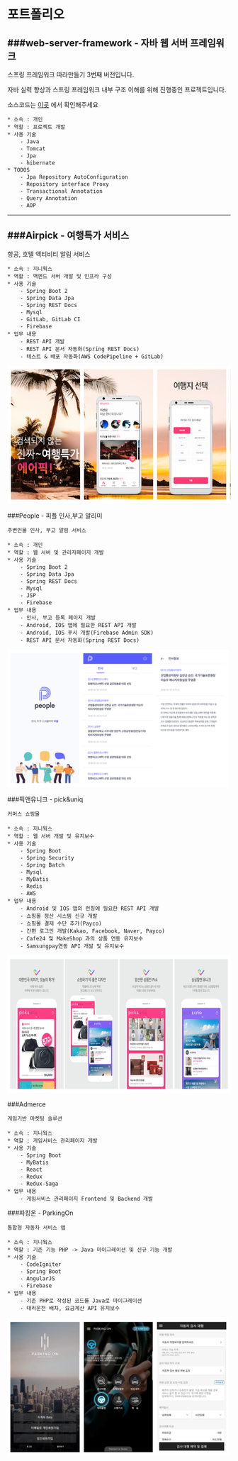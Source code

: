 포트폴리오
===================

###web-server-framework - 자바 웹 서버 프레임워크
---
    
스프링 프레임워크 따라만들기 3번째 버전입니다.

자바 실력 향상과 스프링 프레임워크 내부 구조 이해를 위해 진행중인 프로젝트입니다.

소스코드는 [이곳](https://github.com/KingCjy/web-server-framework/tree/v3) 에서 확인해주세요

    * 소속 : 개인
    * 역할 : 프로젝트 개발
    * 사용 기술
        - Java
        - Tomcat
        - Jpa
        - hibernate
    * TODOS
        - Jpa Repository AutoConfiguration
        - Repository interface Proxy
        - Transactional Annotation
        - Query Annotation
        - AOP
---

###Airpick - 여행특가 서비스
---
항공, 호텔 액티비티 알림 서비스

    * 소속 : 지니웍스
    * 역할 : 백엔드 서버 개발 및 인프라 구성
    * 사용 기술
        - Spring Boot 2
        - Spring Data Jpa
        - Spring REST Docs
        - Mysql
        - GitLab, GitLab CI
        - Firebase
    * 업무 내용
        - REST API 개발
        - REST API 문서 자동화(Spring REST Docs)
        - 테스트 & 배포 자동화(AWS CodePipeline + GitLab)

        
<img src="https://raw.githubusercontent.com/KingCjy/resume/master/images/airpick.png?token=ALRQL3d1vFaWq68_kVRSkbzrYbc3E3dyks5ccXMHwA%3D%3D" class="T75of lxGQyd" aria-hidden="true" height="310" alt="스크린샷 이미지" itemprop="image">
    
###People - 피플 인사,부고 알리미
    
    주변인물 인사, 부고 알림 서비스
    
    * 소속 : 개인
    * 역할 : 웹 서버 및 관리자페이지 개발
    * 사용 기술
        - Spring Boot 2
        - Spring Data Jpa
        - Spring REST Docs
        - Mysql
        - JSP
        - Firebase
    * 업무 내용
        - 인사, 부고 등록 페이지 개발
        - Android, IOS 앱에 필요한 REST API 개발
        - Android, IOS 푸시 개발(Firebase Admin SDK)
        - REST API 문서 자동화(Spring REST Docs)
        
<img src="https://raw.githubusercontent.com/KingCjy/resume/master/images/people.png?token=ALRQL3d1vFaWq68_kVRSkbzrYbc3E3dyks5ccXMHwA%3D%3D" class="T75of lxGQyd" aria-hidden="true" height="310" alt="스크린샷 이미지" itemprop="image">
    

###픽앤유니크 - pick&uniq

    커머스 쇼핑몰
    
    * 소속 : 지니웍스
    * 역할 : 웹 서버 개발 및 유지보수
    * 사용 기술 
        - Spring Boot
        - Spring Security
        - Spring Batch
        - Mysql
        - MyBatis
        - Redis
        - AWS
    * 업무 내용
        - Android 및 IOS 앱의 런칭에 필요한 REST API 개발
        - 쇼핑몰 정산 시스템 신규 개발
        - 쇼핑몰 결제 수단 추가(Payco)
        - 간편 로그인 개발(Kakao, Facebook, Naver, Payco)
        - Cafe24 및 MakeShop 과의 상품 연동 유지보수
        - Samsungpay연동 API 개발 및 유지보수
        
<img src="https://raw.githubusercontent.com/KingCjy/resume/master/images/picknuniq.png?token=ALRQL50N6mMuLlECSdGalE5TYAPC8DU4ks5ccXWMwA%3D%3D" class="T75of lxGQyd" aria-hidden="true" height="310" alt="스크린샷 이미지" itemprop="image">


###Admerce

    게임기반 마켓팅 솔루션
    
    * 소속 : 지니웍스
    * 역할 : 게임서비스 관리페이지 개발
    * 사용 기술
        - Spring Boot
        - MyBatis
        - React
        - Redux
        - Redux-Saga
    * 업무 내용
        - 게임서비스 관리페이지 Frontend 및 Backend 개발

###파킹온 - ParkingOn

    통합형 자동차 서비스 앱
    
    * 소속 : 지니웍스
    * 역할 : 기존 기능 PHP -> Java 마이그레이션 및 신규 기능 개발
    * 사용 기술
        - CodeIgniter
        - Spring Boot
        - AngularJS
        - Firebase
    * 업무 내용
        - 기존 PHP로 작성된 코드를 Java로 마이그레이션
        - 대리운전 배차, 요금계산 API 유지보수

<img src="https://raw.githubusercontent.com/KingCjy/resume/master/images/parkingon.png?token=ALRQL05cUL7D9_J5WyA0LKjesYbeXL7Uks5ccXXBwA%3D%3D" class="T75of lxGQyd" aria-hidden="true" height="310" alt="스크린샷 이미지" itemprop="image">
